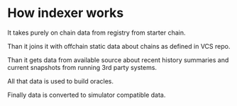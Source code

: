 

# How indexer works

It takes purely on chain data from registry from starter chain.

Than it joins it with offchain static data about chains as defined in VCS repo.

Than it gets data from available source about recent history summaries and current snapshots from running 3rd party systems.

All that data is used to build oracles.

Finally data is converted to simulator compatible data.